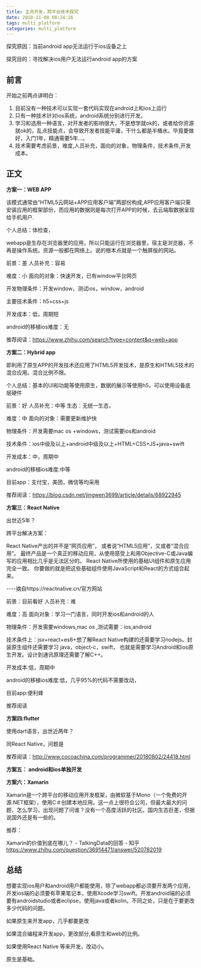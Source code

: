 ```yaml
---
title: 主流开发，跨平台技术探究
date: 2018-11-08 08:24:16
tags: multi_platform
categories: multi_platform
---
```


探究原因：当前android app无法运行于ios设备之上

探究目的：寻找解决ios用户无法运行android app的方案

<!--more-->

##  前言

开始之前两点讲明白：

1. 目前没有一种技术可以实现一套代码实现在android上和ios上运行
2. 只有一种技术针对ios系统，android系统分别进行开发。
3. 学习和选用一种语言，对开发者的影响很大，不是想学就ok的，或者给你资源就ok的，乱点技能点，会导致开发者技能平庸，干什么都是半桶水。毕竟要做好，入门1年，精通需要5年...。
4. 技术需要考虑前景，难度,人员补充，面向的对象，物理条件，技术条件,开发成本。

## 正文

**方案一：WEB APP**

该模式通常由“HTML5云网站+APP应用客户端”两部份构成,APP应用客户端只需安装应用的框架部份，而应用的数据则是每次打开APP的时候，去云端取数据呈现给手机用户.

个人总结：体检查，

webapp是生存在浏览器里的应用，所以只能运行在浏览器里，宿主是浏览器，不再是操作系统。资源一般都在网络上。说的根本点就是一个触屏版的网站。

前景：差		人员补充：容易

难度：小			面向的对象：快速开发，已有window平台网页

开发物理条件：开发window，测试ios，window，android

主要技术条件：h5+css+js

开发成本：低，周期短

android的移植ios难度：无

推荐阅读：https://www.zhihu.com/search?type=content&q=web+app



**方案二：Hybrid app**

即利用了原生APP的开发技术还应用了HTML5开发技术，是原生和HTML5技术的混合应用。混合比例不限。

个人总结：基本的UI和功能等使用原生，数据的展示等使用h5，可以使用设备底层硬件

前景：好          人员补充：中等    生态：无统一生态，

难度：中           面向的对象：需要更新维护快

物理条件：开发需要mac os  +windows，测试需要ios和android

技术条件：ios中级及以上+android中级及以上+HTML+CSS+JS+java+swift

开发成本：中，周期中

android的移植ios难度:中等

目前app：支付宝，美团，微信等均采用

推荐阅读：https://blog.csdn.net/jingwen3699/article/details/68922945

**方案三：React Native**

出世近5年？

跨平台解决方案：

React Native产出的并不是“网页应用”， 或者说“HTML5应用”，又或者“混合应用”。 最终产品是一个真正的移动应用，从使用感受上和用Objective-C或Java编写的应用相比几乎是无法区分的。 React Native所使用的基础UI组件和原生应用完全一致。 你要做的就是把这些基础组件使用JavaScript和React的方式组合起来。

----摘自https://reactnative.cn/官方网站

前景：目前看好		人员补充：难

难度：高            面向对象：学习一门语言，同时开发ios和android的人

物理条件：开发需要windows,mac os ,测试需要：ios,android

技术条件上：jsx+react+es6+想了解React Native构建的还需要学习nodejs。封装原生组件还需要学习 java，object-c，swift， 也就是需要学习Android和ios原生开发。设计到通讯原理还需要了解C++。

开发成本:低，周期中

android的移植ios难度:低，几乎95%的代码不需要改动，

目前app:便利蜂

推荐阅读

**方案四:flutter**

使用dart语言，出世近两年？

同React Native，问题是

推荐阅读：http://www.cocoachina.com/programmer/20180802/24418.html

**方案五： android和ios单独开发**

**方案六：Xamarin**

Xamarin是一个跨平台的移动应用开发框架，由微软基于Mono（一个免费的开源.NET框架），使用C＃创建本地应用。这一点上很符合公司，但最大最大的问题，怎么学习，出现问题了问谁？没有一个高度活跃的社区。国内生态巨差，但据说国外还是有一些的。

推荐：

Xamarin的价值到底在哪儿？ - TalkingData的回答 - 知乎
https://www.zhihu.com/question/36914471/answer/520782019

## 总结

想要实现ios用户和android用户都能使用，除了webapp都必须要开发两个应用，开发ios端的必须要有苹果笔记本，使用Xcode学习swift。开发android端的必须要有androidstudio或者eclipse，使用java或者kolin。不同之处，只是在于要更改多少代码的问题。



如果原生来开发app，几乎都要更改

如果混合编程来开发app，更改部分,看原生和web的比例。

如果使用React Native 等来开发，改动小。

原生是基础。



















